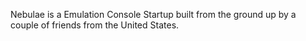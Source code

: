 Nebulae is a Emulation Console Startup built from the ground up by a couple of friends from the United States.
